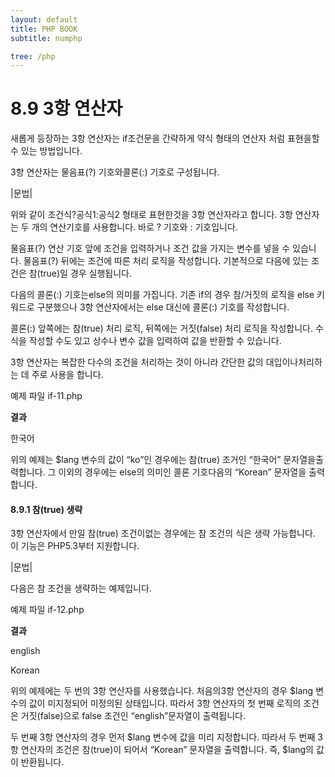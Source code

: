 ```yaml
---
layout: default
title: PHP BOOK
subtitle: numphp

tree: /php
---
```


# 8.9 3항 연산자

새롭게 등장하는 3항 연산자는 if조건문을 간략하게 약식 형태의 연산자 처럼 표현을할 수 있는 방법입니다. 

3항 연산자는 물음표(?) 기호와콜론(:) 기호로 구성됩니다.

 

|문법|

 

위와 같이 조건식?공식1:공식2 형태로 표현한것을 3항 연산자라고 합니다. 3항 연산자는 두 개의 연산기호를 사용합니다. 바로 ? 기호와 : 기호입니다.

 

물음표(?) 연산 기호 앞에 조건을 입력하거나 조건 값을 가지는 변수를 넣을 수 있습니다. 물음표(?) 뒤에는 조건에 따른 처리 로직을 작성합니다. 기본적으로 다음에 있는 조건은 참(true)일 경우 실행됩니다.

 

다음의 콜론(:) 기호는else의 의미를 가집니다. 기존 if의 경우 참/거짓의 로직을 else 키워드로 구분했으나 3항 연산자에서는 else 대신에 콜론(:) 기호를 작성합니다.

 

콜론(:) 앞쪽에는 참(true) 처리 로직, 뒤쪽에는 거짓(false) 처리 로직을 작성합니다. 수식을 작성할 수도 있고 상수나 변수 값을 입력하여 값을 반환할 수 있습니다.

 

3항 연산자는 복잡한 다수의 조건을 처리하는 것이 아니라 간단한 값의 대입이나처리하는 데 주로 사용을 합니다.

 

예제 파일 if-11.php

 

**결과**

한국어

 

위의 예제는 $lang 변수의 값이 “ko”인 경우에는 참(true) 조거인 “한국어” 문자열을출력합니다. 그 이외의 경우에는 else의 의미인 콜론 기호다음의 “Korean” 문자열을 출력합니다.

 

#### 8.9.1 참(true) 생략

 

3항 연산자에서 만일 참(true) 조건이없는 경우에는 참 조건의 식은 생략 가능합니다. 이 기능은 PHP5.3부터 지원합니다.

 

|문법|

 

다음은 참 조건을 생략하는 예제입니다.

 

예제 파일 if-12.php

 

**결과**

english

Korean

 

위의 예제에는 두 번의 3항 연산자를 사용했습니다. 처음의3항 연산자의 경우 $lang 변수의 값이 미지정되어 미정의된 상태입니다. 따라서 3항 연산자의 첫 번째 로직의 조건은 거짓(false)으로 false 조건인 “english”문자열이 출력됩니다. 

 

두 번째 3항 연산자의 경우 먼저 $lang 변수에 값을 미리 지정합니다. 따라서 두 번째 3항 연산자의 조건은 참(true)이 되어서 “Korean” 문자열을 출력합니다. 즉, $lang의 값이 반환됩니다.
